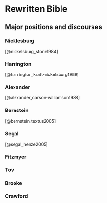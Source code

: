 
# Rewritten Bible

<!--1. Vermes and RwB
    * Context and goals
        * Rene Bloch?
        * Bridge the gap between biblical and rabbinic lit
        * Showed the continuity of tradition between the two
    * Argument of _Scripture and Tradition_-->

## Major positions and discourses

### Nicklesburg
[@nickelsburg_stone1984]

### Harrington
[@harrington_kraft-nickelsburg1986]

### Alexander
[@alexander_carson-williamson1988]

### Bernstein
[@bernstein_textus2005]

### Segal
[@segal_henze2005]

### Fitzmyer

### Tov

### Brooke

### Crawford

<!--
    * Machiela
    * Teeter
    * Zahn
    * Campbell
-->
<!--
3. My move:
    * Limits of current discussion
        - Generic classification still lacks something (Category theory?)
        - Role of genre for reading strategy
        - What does genre tell us about a text, if not "how" to read it?
    * All of these still presuppose a *text* that is re*written* and thus focus on the relationship of these RwB texts to particular antecedents
    * Need for different model
-->